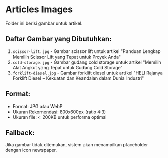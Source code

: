 # Articles Images

Folder ini berisi gambar untuk artikel.

## Daftar Gambar yang Dibutuhkan:

1. `scissor-lift.jpg` - Gambar scissor lift untuk artikel "Panduan Lengkap Memilih Scissor Lift yang Tepat untuk Proyek Anda"
2. `cold-storage.jpg` - Gambar gudang cold storage untuk artikel "Memilih Alat Angkut yang Tepat untuk Gudang Cold Storage"
3. `forklift-diesel.jpg` - Gambar forklift diesel untuk artikel "HELI Rajanya Forklift Diesel – Kekuatan dan Keandalan dalam Dunia Industri"

## Format:
- Format: JPG atau WebP
- Ukuran Rekomendasi: 800x600px (ratio 4:3)
- Ukuran file: < 200KB untuk performa optimal

## Fallback:
Jika gambar tidak ditemukan, sistem akan menampilkan placeholder dengan icon newspaper.
